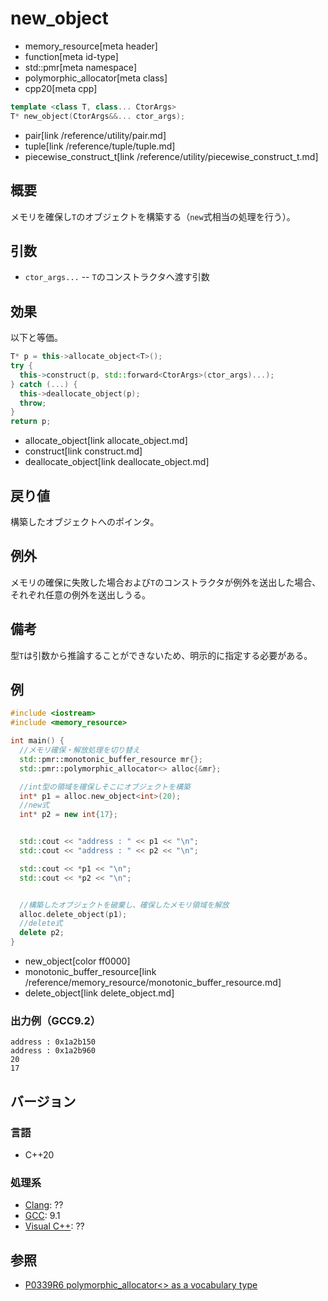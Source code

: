 # new_object
* memory_resource[meta header]
* function[meta id-type]
* std::pmr[meta namespace]
* polymorphic_allocator[meta class]
* cpp20[meta cpp]

```cpp
template <class T, class... CtorArgs>
T* new_object(CtorArgs&&... ctor_args);
```
* pair[link /reference/utility/pair.md]
* tuple[link /reference/tuple/tuple.md]
* piecewise_construct_t[link /reference/utility/piecewise_construct_t.md]

## 概要

メモリを確保し`T`のオブジェクトを構築する（`new`式相当の処理を行う）。

## 引数
- `ctor_args...` -- `T`のコンストラクタへ渡す引数

## 効果

以下と等価。

```cpp
T* p = this->allocate_object<T>();
try {
  this->construct(p, std::forward<CtorArgs>(ctor_args)...);
} catch (...) {
  this->deallocate_object(p);
  throw;
}
return p;
```
* allocate_object[link allocate_object.md]
* construct[link construct.md]
* deallocate_object[link deallocate_object.md]

## 戻り値
構築したオブジェクトへのポインタ。

## 例外
メモリの確保に失敗した場合および`T`のコンストラクタが例外を送出した場合、それぞれ任意の例外を送出しうる。

## 備考

型`T`は引数から推論することができないため、明示的に指定する必要がある。

## 例
```cpp example
#include <iostream>
#include <memory_resource>

int main() {
  //メモリ確保・解放処理を切り替え
  std::pmr::monotonic_buffer_resource mr{};
  std::pmr::polymorphic_allocator<> alloc{&mr};

  //int型の領域を確保しそこにオブジェクトを構築
  int* p1 = alloc.new_object<int>(20);
  //new式
  int* p2 = new int{17};


  std::cout << "address : " << p1 << "\n";
  std::cout << "address : " << p2 << "\n";

  std::cout << *p1 << "\n";
  std::cout << *p2 << "\n";


  //構築したオブジェクトを破棄し、確保したメモリ領域を解放
  alloc.delete_object(p1);
  //delete式
  delete p2;
}
```
* new_object[color ff0000]
* monotonic_buffer_resource[link /reference/memory_resource/monotonic_buffer_resource.md]
* delete_object[link delete_object.md]

### 出力例（GCC9.2）
```
address : 0x1a2b150
address : 0x1a2b960
20
17
```

## バージョン
### 言語
- C++20

### 処理系
- [Clang](/implementation.md#clang): ??
- [GCC](/implementation.md#gcc): 9.1
- [Visual C++](/implementation.md#visual_cpp): ??

## 参照
- [P0339R6 polymorphic_allocator<> as a vocabulary type](http://www.open-std.org/jtc1/sc22/wg21/docs/papers/2019/p0339r6.pdf) 
